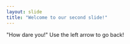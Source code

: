 ```yaml
---
layout: slide
title: "Welcome to our second slide!"
---
```

"How dare you!"
Use the left arrow to go back!
